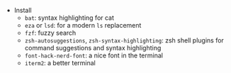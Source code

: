 - Install
  - `bat`: syntax highlighting for cat
  - `eza` or `lsd`: for a modern `ls` replacement
  - `fzf`: fuzzy search
  - `zsh-autosuggestions`, `zsh-syntax-highlighting`: zsh shell plugins for command suggestions and syntax highlighting
  - `font-hack-nerd-font`: a nice font in the terminal
  - `iterm2`: a better terminal